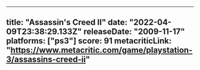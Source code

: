 
---
title: "Assassin's Creed II"
date: "2022-04-09T23:38:29.133Z"
releaseDate: "2009-11-17"
platforms: ["ps3"]
score: 91
metacriticLink: "https://www.metacritic.com/game/playstation-3/assassins-creed-ii"
---
